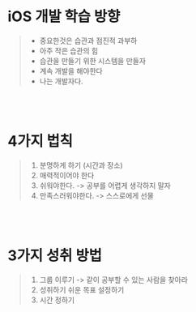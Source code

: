 # iOS 개발 학습 방향

> - 중요한것은 습관과 점진적 과부하
> - 아주 작은 습관의 힘
> - 습관을 만들기 위한 시스템을 만들자
> - 계속 개발을 해야한다
> - 나는 개발자다.

<br>
<br>

# 4가지 법칙

> 1. 분명하게 하기 (시간과 장소)
> 2. 매력적이어야 한다
> 3. 쉬워야한다. -> 공부를 어렵게 생각하지 말자
> 4. 만족스러워야한다. -> 스스로에게 선물

<br>
<br>

# 3가지 성취 방법

> 1. 그룹 이루기 -> 같이 공부할 수 있는 사람을 찾아라
> 2. 성취하기 쉬운 목표 설정하기
> 3. 시간 정하기
